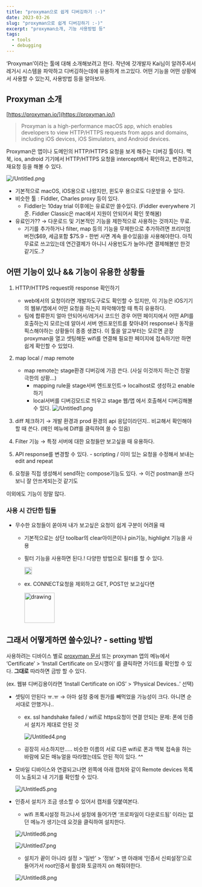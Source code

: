 ```yaml
---
title: "proxyman으로 쉽게 디버깅하기 :-)"
date: 2023-03-26
slug: "proxyman으로 쉽게 디버깅하기 :-)"
excerpt: "proxyman소개, 기능 사용방법 등"
tags:
  - tools
  - debugging
---
```


‘Proxyman’이라는 툴에 대해 소개해보려고 한다. 작년에 갓개발자 Kai님이 알려주셔서 레거시 시스템을 파악하고 디버깅하는데에 유용하게 쓰고있다. 어떤 기능을 어떤 상황에서 사용할 수 있는지, 사용방법 등을 알아보자.

## Proxyman 소개

[https://proxyman.io/](https://proxyman.io/) 

> Proxyman is a high-performance macOS app, which enables developers to view HTTP/HTTPS requests from apps and domains, including iOS devices, iOS Simulators, and Android devices.
> 

Proxyman은 앱이나 도메인의 HTTP/HTTPS 요청을 보게 해주는 디버깅 툴이다. 맥북, ios, android 기기에서 HTTP/HTTPS 요청을 intercept해서 확인하고, 변경하고, 재요청 등을 해볼 수 있다.

![/Untitled.png](Untitled.png)

- 기본적으로 macOS, iOS용으로 나왔지만, 윈도우 용으로도 다운받을 수 있다.
- 비슷한 툴 : Fiddler, Charles proxy 등이 있다.
    - Fiddler는 10day trial 이후에는 유료로만 쓸수있다. (Fiddler everywhere 기준. Fiddler Classic은 mac에서 지원이 안되어서 확인 못해봄)
- 유료인가?? → 다운로드 및 기본적인 기능을 제한적으로 사용하는 것까지는 무료.
    - 기기를 추가하거나 filter, map 등의 기능을 무제한으로 추가하려면 프리미엄 버전($69, 세금포함 $75.9 - 한번 사면 계속 쓸수있음)을 사용해야한다. 아직 무료로 쓰고있는데 연간결제가 아니니 사용빈도가 늘어나면 결제해볼만 한것 같기도..?

## 어떤 기능이 있나 && 기능이 유용한 상황들

1. HTTP/HTTPS request와 response 확인하기
    - web에서의 요청이라면 개발자도구로도 확인할 수 있지만, 이 기능은 iOS기기의 웹뷰/앱에서 어떤 요청을 하는지 파악해야할 때 특히 유용하다.
    - 팀에 합류한지 얼마 안되어서/레거시 코드인 경우 어떤 페이지에서 어떤 API를 호출하는지 모르는데 알아서 서버 엔드포인트를 찾아내어 response나 동작을 픽스해야하는 상황들이 종종 생겼다. 이 툴을 알고부터는 모르면 곧장 proxyman을 열고 셋팅해둔 wifi를 연결해 필요한 페이지에 접속하기만 하면 쉽게 확인할 수 있었다.
2. map local / map remote
    - map remote는 stage환경 디버깅에 가끔 쓴다. (사실 이것까지 하는건 정말 극한의 상황…)
        - mapping rule을 stage서버 엔드포인트→ localhost로 생성하고 enable하기
        - local서버를 디버깅모드로 띄우고 stage 웹/앱 에서 호출해서 디버깅해볼 수 있다.
        ![/Untitled1.png](Untitled1.png)
        
3. diff 체크하기 → 개발 환경과 prod 환경의 api 응답이라던지.. 비교해서 확인해야할 때 쓴다. (메인 메뉴에 Diff를 클릭하여 쓸 수 있음)
4. Filter 기능 → 특정 서버에 대한 요청들만 보고싶을 때 유용하다.
5. API response를 변경할 수 있다. - scripting / 이미 있는 요청을 수정해서 보내는 edit and repeat
6. 요청을 직접 생성해서 send하는 compose기능도 있다. → 이건 postman을 쓰다보니 잘 안쓰게되는것 같기도

이외에도 기능이 정말 많다.

### 사용 시 간단한 팁들

- 무수한 요청들이 쏟아져 내가 보고싶은 요청이 쉽게 구분이 어려울 때
    - 기본적으로는 상단 toolbar의 clear아이콘이나 pin기능, highlight 기능을 사용
    - 필터 기능을 사용하면 된다.! 다양한 방법으로 필터를 할 수 있다.
        
       <img src="Untitled2.png" alt="drawing" width="20vw !important"/>
        
    - ex. CONNECT요청을 제외하고 GET, POST만 보고싶다면
        
        <img src="Untitled3.png" alt="drawing" width="80vw !important"/>
        

## 그래서 어떻게하면 쓸수있나? - setting 방법

사용하려는 디바이스 별로 [proxyman 문서](https://docs.proxyman.io/debug-devices/ios-device) 또는 proxyman 앱의 메뉴에서 ‘Certificate’ > ‘Install Certificate on 모시깽이’ 를 클릭하면 가이드를 확인할 수 있다. **그대로** 따라하면 금방 할 수 있다. 

(ex. 웹뷰 디버깅용이라면 ‘Install Certificate on iOS’ > ‘Physical Devices..’ 선택)

- 셋팅이 안된다 ㅠ.ㅠ → 아마 설정 중에 뭔가를 빼먹었을 가능성이 크다. 아니면 순서대로 안했거나..
    - ex. ssl handshake failed / wifi로 https요청이 연결 안되는 문제: 폰에 인증서 설치가 제대로 안된 것
        
       ![/Untitled4.png](Untitled4.png) 
        
    - 굉장히 사소하지만….. 비슷한 이름의 서로 다른 wifi로 폰과 맥북 접속을 하는 바람에 모든 매뉴얼을 따라했는데도 안된 적이 있다. ^^
- 모바일 디바이스와 연결되고나면 왼쪽에 아래 캡처와 같이 Remote devices 목록이 노출되고 내 기기를 확인할 수 있다.
    
   ![/Untitled5.png](Untitled5.png) 
    
- 인증서 설치가 조금 생소할 수 있어서 캡처를 덧붙여본다.
    - wifi 프록시설정 하고나서 설정에 들어가면 ‘프로파일이 다운로드됨’ 이라는 없던 메뉴가 생기는데 요것을 클릭하여 설치한다.
    
    ![/Untitled6.png](Untitled6.png)
    
    ![/Untitled7.png](Untitled7.png)
    
    - 설치가 끝이 아니라  설정 > ‘일반’ > ‘정보’ > 맨 아래에 ‘인증서 신뢰설정’으로 들어가서 root인증서 활성화 토글까지 on 해줘야한다.
    
    ![/Untitled8.png](Untitled8.png)